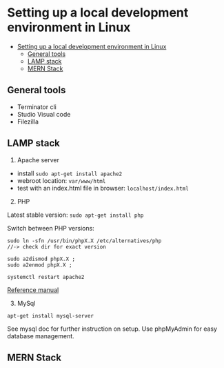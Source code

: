 # Setting up a local development environment in Linux
- [Setting up a local development environment in Linux](#setting-up-a-local-development-environment-in-linux)
  - [General tools](#general-tools)
  - [LAMP stack](#lamp-stack)
  - [MERN Stack](#mern-stack)

## General tools
- Terminator cli
- Studio Visual code
- Filezilla

## LAMP stack
1. Apache server
- install
`sudo apt-get install apache2`
- webroot location: `var/www/html`
- test with an index.html file in browser: `localhost/index.html`

2. PHP

Latest stable version: `sudo apt-get install php`

Switch between PHP versions:
```
sudo ln -sfn /usr/bin/phpX.X /etc/alternatives/php	
//-> check dir for exact version

sudo a2dismod phpX.X ; 
sudo a2enmod phpX.X ; 

systemctl restart apache2
```
[Reference manual](https://connectwww.com/how-to-install-and-configure-apachephpmysql-and-phpmyadmin-on-ubuntu/727/)


3. MySql

`apt-get install mysql-server`

See mysql doc for further instruction on setup.
Use phpMyAdmin for easy database management.

## MERN Stack